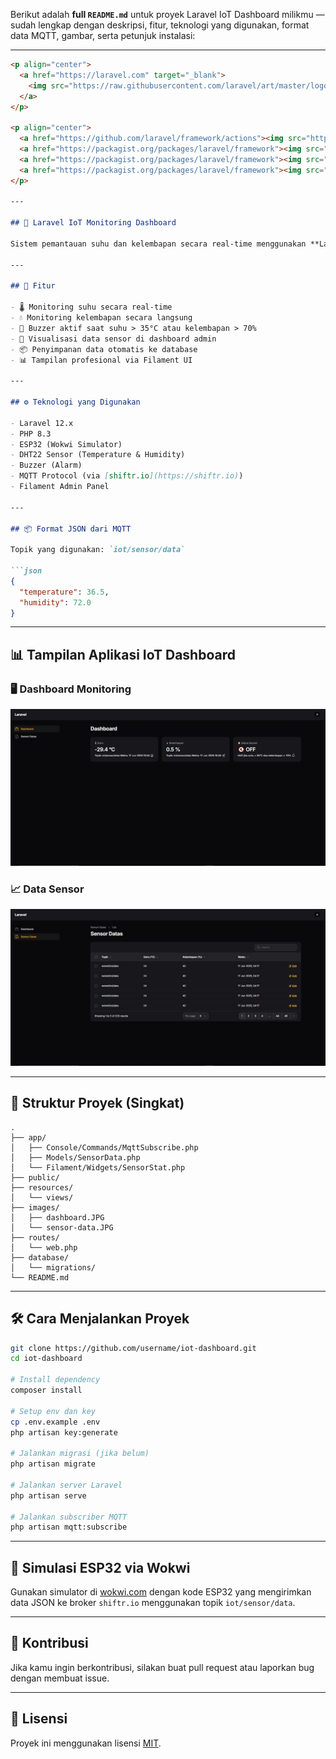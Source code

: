Berikut adalah **full `README.md`** untuk proyek Laravel IoT Dashboard milikmu — sudah lengkap dengan deskripsi, fitur, teknologi yang digunakan, format data MQTT, gambar, serta petunjuk instalasi:

---

````markdown
<p align="center">
  <a href="https://laravel.com" target="_blank">
    <img src="https://raw.githubusercontent.com/laravel/art/master/logo-lockup/5%20SVG/2%20CMYK/1%20Full%20Color/laravel-logolockup-cmyk-red.svg" width="400" alt="Laravel Logo">
  </a>
</p>

<p align="center">
  <a href="https://github.com/laravel/framework/actions"><img src="https://github.com/laravel/framework/workflows/tests/badge.svg" alt="Build Status"></a>
  <a href="https://packagist.org/packages/laravel/framework"><img src="https://img.shields.io/packagist/dt/laravel/framework" alt="Total Downloads"></a>
  <a href="https://packagist.org/packages/laravel/framework"><img src="https://img.shields.io/packagist/v/laravel/framework" alt="Latest Stable Version"></a>
  <a href="https://packagist.org/packages/laravel/framework"><img src="https://img.shields.io/packagist/l/laravel/framework" alt="License"></a>
</p>

---

## 📡 Laravel IoT Monitoring Dashboard

Sistem pemantauan suhu dan kelembapan secara real-time menggunakan **Laravel** dan **MQTT**, dengan visualisasi data melalui panel admin **Filament**. Data dikirim dari perangkat **ESP32 (simulasi Wokwi)** ke broker **shiftr.io**, lalu disimpan ke database dan ditampilkan secara visual di dashboard.

---

## 🚀 Fitur

- 🌡️ Monitoring suhu secara real-time
- 💧 Monitoring kelembapan secara langsung
- 🔔 Buzzer aktif saat suhu > 35°C atau kelembapan > 70%
- 🧠 Visualisasi data sensor di dashboard admin
- 📦 Penyimpanan data otomatis ke database
- 📊 Tampilan profesional via Filament UI

---

## ⚙️ Teknologi yang Digunakan

- Laravel 12.x
- PHP 8.3
- ESP32 (Wokwi Simulator)
- DHT22 Sensor (Temperature & Humidity)
- Buzzer (Alarm)
- MQTT Protocol (via [shiftr.io](https://shiftr.io))
- Filament Admin Panel

---

## 📦 Format JSON dari MQTT

Topik yang digunakan: `iot/sensor/data`

```json
{
  "temperature": 36.5,
  "humidity": 72.0
}
````

---

## 📊 Tampilan Aplikasi IoT Dashboard

### 🖥️ Dashboard Monitoring

![Dashboard](images/dashboard.JPG)

### 📈 Data Sensor

![Sensor Data](images/sensor-data.JPG)

---

## 📁 Struktur Proyek (Singkat)

```
.
├── app/
│   ├── Console/Commands/MqttSubscribe.php
│   ├── Models/SensorData.php
│   └── Filament/Widgets/SensorStat.php
├── public/
├── resources/
│   └── views/
├── images/
│   ├── dashboard.JPG
│   └── sensor-data.JPG
├── routes/
│   └── web.php
├── database/
│   └── migrations/
└── README.md
```

---

## 🛠️ Cara Menjalankan Proyek

```bash
git clone https://github.com/username/iot-dashboard.git
cd iot-dashboard

# Install dependency
composer install

# Setup env dan key
cp .env.example .env
php artisan key:generate

# Jalankan migrasi (jika belum)
php artisan migrate

# Jalankan server Laravel
php artisan serve

# Jalankan subscriber MQTT
php artisan mqtt:subscribe
```

---

## 🧪 Simulasi ESP32 via Wokwi

Gunakan simulator di [wokwi.com](https://wokwi.com) dengan kode ESP32 yang mengirimkan data JSON ke broker `shiftr.io` menggunakan topik `iot/sensor/data`.

---

## 🤝 Kontribusi

Jika kamu ingin berkontribusi, silakan buat pull request atau laporkan bug dengan membuat issue.

---

## 📄 Lisensi

Proyek ini menggunakan lisensi [MIT](https://opensource.org/licenses/MIT).

````
